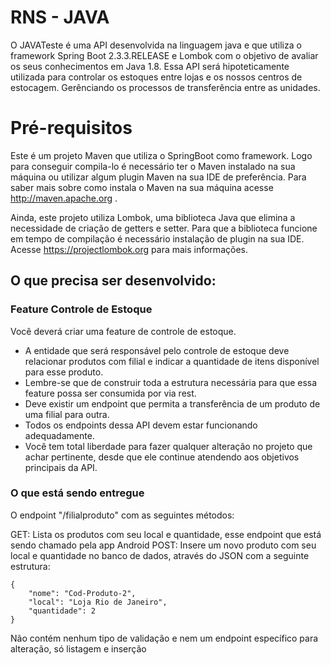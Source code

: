 # RNS - JAVA
O JAVATeste é uma API desenvolvida na linguagem java e que utiliza o framework Spring Boot 2.3.3.RELEASE e Lombok com o objetivo de avaliar
os seus conhecimentos em Java 1.8. 
Essa API será hipoteticamente utilizada para controlar os estoques entre lojas e os nossos centros de estocagem. Gerênciando 
os processos de transferência entre as unidades.  

# Pré-requisitos
Este é um projeto Maven que utiliza o SpringBoot como framework. Logo para conseguir compila-lo é necessário ter o Maven instalado na sua máquina ou utilizar algum plugin Maven na sua IDE de preferência.
Para saber mais sobre como instala o Maven na sua máquina acesse http://maven.apache.org .

Ainda, este projeto utiliza Lombok, uma biblioteca Java que elimina a necessidade de criação de getters e setter. Para que a biblioteca funcione em tempo de compilação é necessário instalação de plugin na sua IDE.
Acesse https://projectlombok.org para mais informações.

## O que precisa ser desenvolvido:

### Feature Controle de Estoque

Você deverá criar uma feature de controle de estoque. 
- A entidade que será responsável pelo controle de estoque deve relacionar produtos com filial e indicar a quantidade de itens disponível para esse produto.
- Lembre-se que de construir toda a estrutura necessária para que essa feature possa ser consumida por via rest.
- Deve existir um endpoint que permita a transferência de um produto de uma filial para outra.
- Todos os endpoints dessa API devem estar funcionando adequadamente.
- Você tem total liberdade para fazer qualquer alteração no projeto que achar pertinente, desde que ele continue atendendo aos objetivos principais da API.

### O que está sendo entregue

O endpoint "/filialproduto" com as seguintes métodos:

GET: Lista os produtos com seu local e quantidade, esse endpoint que está sendo chamado pela app Android
POST: Insere um novo produto com seu local e quantidade no banco de dados, através do JSON com a seguinte estrutura:
```
{
	"nome": "Cod-Produto-2",
	"local": "Loja Rio de Janeiro",
	"quantidade": 2
}
```

Não contém nenhum tipo de validação e nem um endpoint específico para alteração, só listagem e inserção




